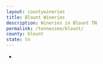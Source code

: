 ```yaml
---
layout: countywineries
title: Blount Wineries
description: Wineries in Blount TN
permalink: /tennessee/blount/
county: blount
state: tn
---
```

-
